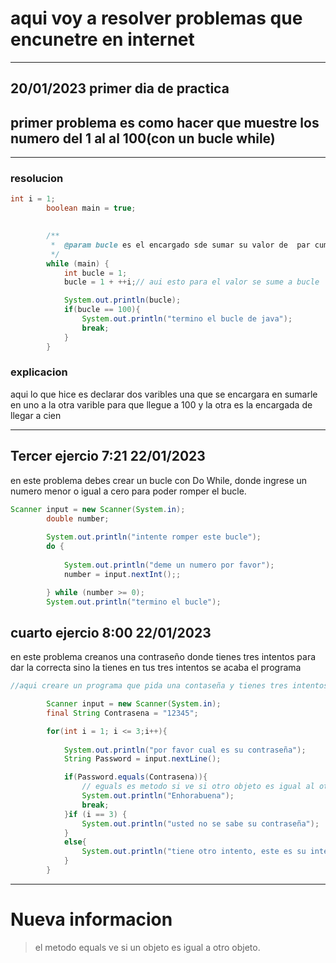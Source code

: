 # aqui voy a resolver problemas que encunetre en internet
___
## 20/01/2023 primer dia de practica

## primer problema es como hacer que muestre los numero del 1 al al 100(con un bucle while)
___
### resolucion 
```java
int i = 1;
        boolean main = true;
        

        /**
         *  @param bucle es el encargado sde sumar su valor de  par cumplir la condicion 
         */
        while (main) {
            int bucle = 1;
            bucle = 1 + ++i;// aui esto para el valor se sume a bucle

            System.out.println(bucle);
            if(bucle == 100){
                System.out.println("termino el bucle de java");
                break;
            }
        }
```
### explicacion
aqui lo que hice es declarar dos varibles una que se encargara en sumarle en uno a la otra varible para que llegue a 100 y la otra es la encargada de llegar a cien 
___
## Tercer ejercio 7:21 22/01/2023

en este problema debes crear un bucle con Do While, donde ingrese un numero menor o igual a cero para poder romper el bucle.
```java
Scanner input = new Scanner(System.in);
        double number;
        
        System.out.println("intente romper este bucle");
        do {
            
            System.out.println("deme un numero por favor");
            number = input.nextInt();;

        } while (number >= 0);
        System.out.println("termino el bucle");
```
## cuarto ejercio 8:00 22/01/2023

en este problema creanos una contraseño donde tienes tres intentos para dar la correcta sino la tienes en tus tres intentos se acaba el programa

```java
//aqui creare un programa que pida una contaseña y tienes tres intentos

        Scanner input = new Scanner(System.in);
        final String Contrasena = "12345";

        for(int i = 1; i <= 3;i++){
            
            System.out.println("por favor cual es su contraseña");
            String Password = input.nextLine();

            if(Password.equals(Contrasena)){
                // eguals es metodo si ve si otro objeto es igual al otro
                System.out.println("Enhorabuena");
                break;
            }if (i == 3) {
                System.out.println("usted no se sabe su contraseña");   
            } 
            else{
                System.out.println("tiene otro intento, este es su intento numero "+i);
            }
        }
```
___

# Nueva informacion

> el metodo equals ve si un objeto es igual a otro objeto.